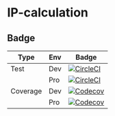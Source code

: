 # IP-calculation 

## Badge

|Type    |Env|Badge|
|--------|---|-----|
|Test    |Dev|[![CircleCI](https://img.shields.io/circleci/project/github/data-com-ske/IP-calculation/master.svg?style=flat-square)](https://circleci.com/gh/data-com-ske/IP-calculation/tree/master)|
|        |Pro|[![CircleCI](https://img.shields.io/circleci/project/github/data-com-ske/IP-calculation/dev.svg?style=flat-square)](https://circleci.com/gh/data-com-ske/IP-calculation/tree/dev)|
|Coverage|Dev|[![Codecov](https://img.shields.io/codecov/c/github/data-com-ske/IP-calculation/dev.svg)](https://codecov.io/gh/data-com-ske/IP-calculation/branch/dev)
|        |Pro|[![Codecov](https://img.shields.io/codecov/c/github/data-com-ske/IP-calculation/master.svg)](https://codecov.io/gh/data-com-ske/IP-calculation/branch/master)